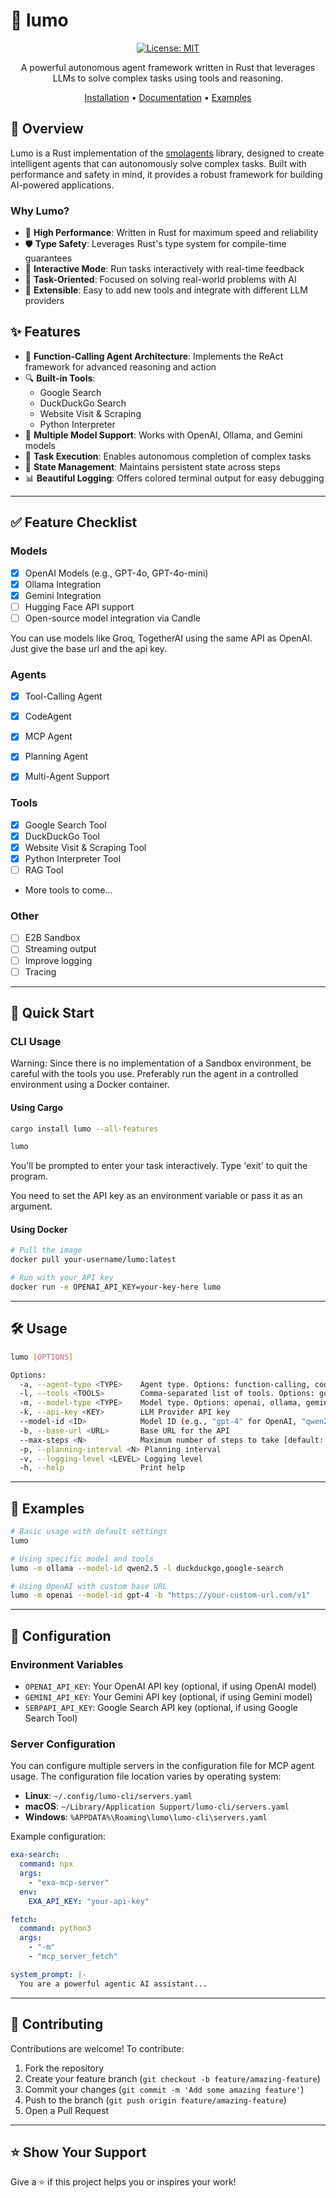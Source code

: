 # 🤖 lumo 

<div align="center">

[![License: MIT](https://img.shields.io/badge/License-MIT-yellow.svg)](https://opensource.org/licenses/MIT)

A powerful autonomous agent framework written in Rust that leverages LLMs to solve complex tasks using tools and reasoning.

[Installation](#-quick-start) • [Documentation](#-usage) • [Examples](#-examples)

</div>

## 🎯 Overview

Lumo is a Rust implementation of the [smolagents](https://github.com/huggingface/smolagents) library, designed to create intelligent agents that can autonomously solve complex tasks. Built with performance and safety in mind, it provides a robust framework for building AI-powered applications.

### Why Lumo?

- 🚀 **High Performance**: Written in Rust for maximum speed and reliability
- 🛡️ **Type Safety**: Leverages Rust's type system for compile-time guarantees
- 🔄 **Interactive Mode**: Run tasks interactively with real-time feedback
- 🎯 **Task-Oriented**: Focused on solving real-world problems with AI
- 🔌 **Extensible**: Easy to add new tools and integrate with different LLM providers

## ✨ Features

- 🧠 **Function-Calling Agent Architecture**: Implements the ReAct framework for advanced reasoning and action
- 🔍 **Built-in Tools**:
  - Google Search
  - DuckDuckGo Search
  - Website Visit & Scraping
  - Python Interpreter
- 🤝 **Multiple Model Support**: Works with OpenAI, Ollama, and Gemini models
- 🎯 **Task Execution**: Enables autonomous completion of complex tasks
- 🔄 **State Management**: Maintains persistent state across steps
- 📊 **Beautiful Logging**: Offers colored terminal output for easy debugging

---


## ✅ Feature Checklist

### Models

- [x] OpenAI Models (e.g., GPT-4o, GPT-4o-mini)
- [x] Ollama Integration
- [x] Gemini Integration
- [ ] Hugging Face API support
- [ ] Open-source model integration via Candle 

You can use models like Groq, TogetherAI using the same API as OpenAI. Just give the base url and the api key.

### Agents

- [x] Tool-Calling Agent
- [x] CodeAgent
- [x] MCP Agent
- [x] Planning Agent
- [x] Multi-Agent Support


### Tools

- [x] Google Search Tool
- [x] DuckDuckGo Tool
- [x] Website Visit & Scraping Tool
- [x] Python Interpreter Tool
- [ ] RAG Tool
- More tools to come...

### Other

- [ ] E2B Sandbox
- [ ] Streaming output
- [ ] Improve logging
- [ ] Tracing

---

## 🚀 Quick Start

### CLI Usage

Warning: Since there is no implementation of a Sandbox environment, be careful with the tools you use. Preferably run the agent in a controlled environment using a Docker container.

#### Using Cargo

```bash
cargo install lumo --all-features
```

```bash
lumo
```

You'll be prompted to enter your task interactively. Type 'exit' to quit the program.

You need to set the API key as an environment variable or pass it as an argument.

#### Using Docker

```bash
# Pull the image
docker pull your-username/lumo:latest

# Run with your API key
docker run -e OPENAI_API_KEY=your-key-here lumo
```

---

## 🛠️ Usage

```bash
lumo [OPTIONS]

Options:
  -a, --agent-type <TYPE>    Agent type. Options: function-calling, code, mcp [default: function-calling]
  -l, --tools <TOOLS>        Comma-separated list of tools. Options: google-search, duckduckgo, visit-website, python-interpreter [default: duckduckgo,visit-website]
  -m, --model-type <TYPE>    Model type. Options: openai, ollama, gemini [default: gemini]
  -k, --api-key <KEY>        LLM Provider API key
  --model-id <ID>            Model ID (e.g., "gpt-4" for OpenAI, "qwen2.5" for Ollama, or "gemini-2.0-flash" for Gemini) [default: gemini-2.0-flash]
  -b, --base-url <URL>       Base URL for the API
  --max-steps <N>            Maximum number of steps to take [default: 10]
  -p, --planning-interval <N> Planning interval
  -v, --logging-level <LEVEL> Logging level
  -h, --help                 Print help
```

---

## 🌟 Examples

```bash
# Basic usage with default settings
lumo

# Using specific model and tools
lumo -m ollama --model-id qwen2.5 -l duckduckgo,google-search

# Using OpenAI with custom base URL
lumo -m openai --model-id gpt-4 -b "https://your-custom-url.com/v1"
```

---

## 🔧 Configuration

### Environment Variables

- `OPENAI_API_KEY`: Your OpenAI API key (optional, if using OpenAI model)
- `GEMINI_API_KEY`: Your Gemini API key (optional, if using Gemini model)
- `SERPAPI_API_KEY`: Google Search API key (optional, if using Google Search Tool)

### Server Configuration

You can configure multiple servers in the configuration file for MCP agent usage. The configuration file location varies by operating system:

- **Linux**: `~/.config/lumo-cli/servers.yaml`
- **macOS**: `~/Library/Application Support/lumo-cli/servers.yaml`
- **Windows**: `%APPDATA%\Roaming\lumo\lumo-cli\servers.yaml`

Example configuration:
```yaml
exa-search:
  command: npx
  args:
    - "exa-mcp-server"
  env: 
    EXA_API_KEY: "your-api-key"

fetch:
  command: python3
  args:
    - "-m"
    - "mcp_server_fetch"

system_prompt: |-
  You are a powerful agentic AI assistant...
```

---

## 🤝 Contributing

Contributions are welcome! To contribute:

1. Fork the repository
2. Create your feature branch (`git checkout -b feature/amazing-feature`)
3. Commit your changes (`git commit -m 'Add some amazing feature'`)
4. Push to the branch (`git push origin feature/amazing-feature`)
5. Open a Pull Request

---

## ⭐ Show Your Support

Give a ⭐️ if this project helps you or inspires your work!

